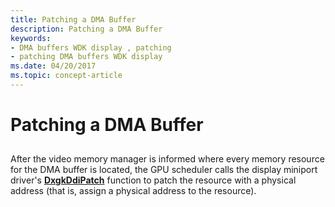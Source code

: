 ```yaml
---
title: Patching a DMA Buffer
description: Patching a DMA Buffer
keywords:
- DMA buffers WDK display , patching
- patching DMA buffers WDK display
ms.date: 04/20/2017
ms.topic: concept-article
---
```


# Patching a DMA Buffer


## <span id="ddk_patching_a_dma_buffer_gg"></span><span id="DDK_PATCHING_A_DMA_BUFFER_GG"></span>


After the video memory manager is informed where every memory resource for the DMA buffer is located, the GPU scheduler calls the display miniport driver's [**DxgkDdiPatch**](/windows-hardware/drivers/ddi/d3dkmddi/nc-d3dkmddi-dxgkddi_patch) function to patch the resource with a physical address (that is, assign a physical address to the resource).

 

